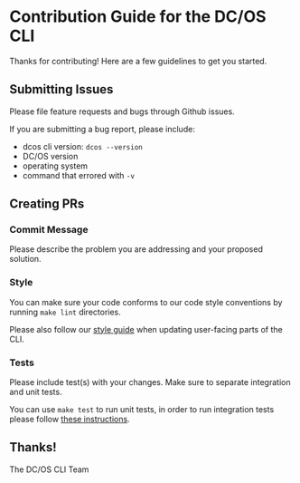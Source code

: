 # Contribution Guide for the DC/OS CLI

Thanks for contributing! Here are a few guidelines to get you started.

## Submitting Issues

Please file feature requests and bugs through Github issues.

If you are submitting a bug report, please include:
- dcos cli version: `dcos --version`
- DC/OS version
- operating system
- command that errored with `-v`

## Creating PRs

### Commit Message

Please describe the problem you are addressing and your proposed solution.

### Style

You can make sure your code conforms to our code style conventions by running
`make lint` directories.

Please also follow our [style guide](design/style.md) when updating user-facing
parts of the CLI.

### Tests

Please include test(s) with your changes. Make sure to separate integration and unit tests.

You can use `make test` to run unit tests, in order to run integration tests please follow
[these instructions](https://github.com/dcos/dcos-cli#integration-tests).

## Thanks!

The DC/OS CLI Team
